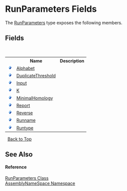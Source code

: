 # RunParameters Fields
 

The <a href="3de08157-1c03-d68f-e94d-eca93030b697">RunParameters</a> type exposes the following members.


## Fields
&nbsp;<table><tr><th></th><th>Name</th><th>Description</th></tr><tr><td>![Public field](media/pubfield.gif "Public field")</td><td><a href="fc84adaa-bee7-7f64-1688-ea4a6776d6d4">Alphabet</a></td><td /></tr><tr><td>![Public field](media/pubfield.gif "Public field")</td><td><a href="fd8ea207-9cdb-ceb6-9fc8-3760bb087d30">DuplicateThreshold</a></td><td /></tr><tr><td>![Public field](media/pubfield.gif "Public field")</td><td><a href="6ac94735-55b7-1546-38dc-f2a86d89372c">Input</a></td><td /></tr><tr><td>![Public field](media/pubfield.gif "Public field")</td><td><a href="a2aa3cae-fe52-6ee2-0ddd-44b7a98922e0">K</a></td><td /></tr><tr><td>![Public field](media/pubfield.gif "Public field")</td><td><a href="f4b7380f-a5cf-a315-6f8d-7618796cbfd9">MinimalHomology</a></td><td /></tr><tr><td>![Public field](media/pubfield.gif "Public field")</td><td><a href="128bb67c-e477-8004-cbbe-c306d401c930">Report</a></td><td /></tr><tr><td>![Public field](media/pubfield.gif "Public field")</td><td><a href="1dc3adb3-2431-01b9-7d6f-fae97b7b4d51">Reverse</a></td><td /></tr><tr><td>![Public field](media/pubfield.gif "Public field")</td><td><a href="a0bd6c5d-588a-e918-0121-84fb87a3cee6">Runname</a></td><td /></tr><tr><td>![Public field](media/pubfield.gif "Public field")</td><td><a href="7159326c-d590-7144-eb04-5432570320f2">Runtype</a></td><td /></tr></table>&nbsp;
<a href="#runparameters-fields">Back to Top</a>

## See Also


#### Reference
<a href="3de08157-1c03-d68f-e94d-eca93030b697">RunParameters Class</a><br /><a href="6bcc80ef-5cfd-db5f-1eb2-7297d1c16397">AssemblyNameSpace Namespace</a><br />